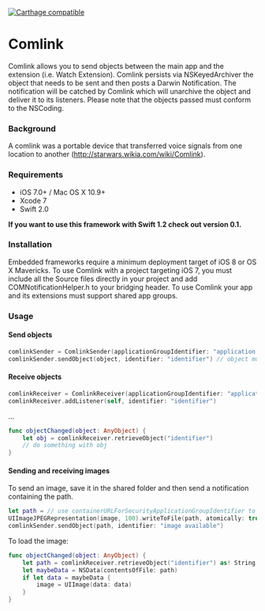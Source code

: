 [![Carthage compatible](https://img.shields.io/badge/Carthage-compatible-4BC51D.svg?style=flat)](https://github.com/Carthage/Carthage)

# Comlink
Comlink allows you to send objects between the main app and the extension (i.e. Watch Extension).
Comlink persists via NSKeyedArchiver the object that needs to be sent and then posts a Darwin Notification. 
The notification will be catched by Comlink which will unarchive the object and deliver it to its listeners. 
Please note that the objects passed must conform to the NSCoding.

### Background
A comlink was a portable device that transferred voice signals from one location to another (http://starwars.wikia.com/wiki/Comlink).

### Requirements
- iOS 7.0+ / Mac OS X 10.9+
- Xcode 7
- Swift 2.0

**If you want to use this framework with Swift 1.2 check out version 0.1.**

### Installation
Embedded frameworks require a minimum deployment target of iOS 8 or OS X Mavericks.
To use Comlink with a project targeting iOS 7, you must include all the Source files directly in your project and add COMNotificationHelper.h to your bridging header.
To use Comlink your app and its extensions must support shared app groups.

### Usage

#### Send objects
```swift
comlinkSender = ComlinkSender(applicationGroupIdentifier: "application.group.identifier", directoryName: "directory name")
comlinkSender.sendObject(object, identifier: "identifier") // object must conform to the NSCoding protocol
```

#### Receive objects
```swift
comlinkReceiver = ComlinkReceiver(applicationGroupIdentifier: "application.group.identifier", directoryName: "directory name")
comlinkReceiver.addListener(self, identifier: "identifier")
```
...
```swift
func objectChanged(object: AnyObject) {
	let obj = comlinkReceiver.retrieveObject("identifier")
	// do something with obj
}
```

#### Sending and receiving images

To send an image, save it in the shared folder and then send a notification containing the path.

```swift
let path = // use containerURLForSecurityApplicationGroupIdentifier to create the path 
UIImageJPEGRepresentation(image, 100).writeToFile(path, atomically: true)
comlinkSender.sendObject(path, identifier: "image available")

```

To load the image:

```swift
func objectChanged(object: AnyObject) {
	let path = comlinkReceiver.retrieveObject("identifier") as! String
	let maybeData = NSData(contentsOfFile: path)
	if let data = maybeData {
		image = UIImage(data: data)
	}
}
```
